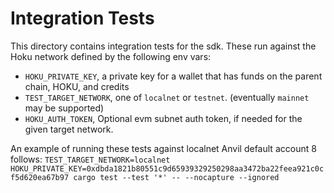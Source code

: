# Integration Tests

This directory contains integration tests for the sdk.  These run against the Hoku network defined by the following env vars:
  - `HOKU_PRIVATE_KEY`, a private key for a wallet that has funds on the parent chain, HOKU, and credits
  - `TEST_TARGET_NETWORK`, one of `localnet` or `testnet`. (eventually `mainnet` may be supported)
  - `HOKU_AUTH_TOKEN`, Optional evm subnet auth token, if needed for the given target network.

An example of running these tests against localnet Anvil default account 8 follows:
`TEST_TARGET_NETWORK=localnet HOKU_PRIVATE_KEY=0xdbda1821b80551c9d65939329250298aa3472ba22feea921c0cf5d620ea67b97 cargo test --test '*' -- --nocapture --ignored`
